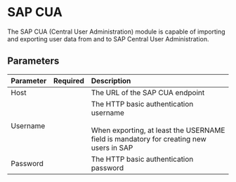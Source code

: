 # SAP CUA

The SAP CUA (Central User Administration) module is capable of importing
and exporting user data from and to SAP Central User Administration.

## Parameters

| Parameter | Required |                                                              Description                                                              |
|:---------|:--------:|:-------------------------------------------------------------------------------------------------------------------------------------|
|    Host   |          |                                                    The URL of the SAP CUA endpoint                                                    |
|  Username |          | The HTTP basic authentication username<br> <br>When exporting, at least the USERNAME field is mandatory for creating new users in SAP |
|  Password |          |                                                 The HTTP basic authentication password                                                |
